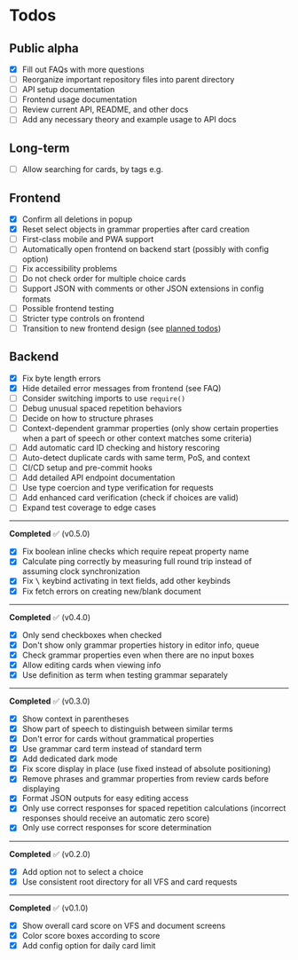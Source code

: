 # Todos

## Public alpha

- [x] Fill out FAQs with more questions
- [ ] Reorganize important repository files into parent directory
- [ ] API setup documentation
- [ ] Frontend usage documentation
- [ ] Review current API, README, and other docs
- [ ] Add any necessary theory and example usage to API docs

## Long-term

- [ ] Allow searching for cards, by tags e.g.

## Frontend

- [x] Confirm all deletions in popup
- [x] Reset select objects in grammar properties after card creation
- [ ] First-class mobile and PWA support
- [ ] Automatically open frontend on backend start (possibly with config option)
- [ ] Fix accessibility problems
- [ ] Do not check order for multiple choice cards
- [ ] Support JSON with comments or other JSON extensions in config formats
- [ ] Possible frontend testing
- [ ] Stricter type controls on frontend
- [ ] Transition to new frontend design (see [planned todos](../TODOS.md))

## Backend

- [x] Fix byte length errors
- [x] Hide detailed error messages from frontend (see FAQ)
- [ ] Consider switching imports to use `require()`
- [ ] Debug unusual spaced repetition behaviors
- [ ] Decide on how to structure phrases
- [ ] Context-dependent grammar properties (only show certain properties when a part of speech or other context matches some criteria)
- [ ] Add automatic card ID checking and history rescoring
- [ ] Auto-detect duplicate cards with same term, PoS, and context
- [ ] CI/CD setup and pre-commit hooks
- [ ] Add detailed API endpoint documentation
- [ ] Use type coercion and type verification for requests
- [ ] Add enhanced card verification (check if choices are valid)
- [ ] Expand test coverage to edge cases

---

**Completed** :white_check_mark: (v0.5.0)

- [x] Fix boolean inline checks which require repeat property name
- [x] Calculate ping correctly by measuring full round trip instead of assuming clock synchronization
- [x] Fix <kbd>\\</kbd> keybind activating in text fields, add other keybinds
- [x] Fix fetch errors on creating new/blank document

---

**Completed** :white_check_mark: (v0.4.0)

- [x] Only send checkboxes when checked
- [x] Don't show only grammar properties history in editor info, queue
- [x] Check grammar properties even when there are no input boxes
- [x] Allow editing cards when viewing info
- [x] Use definition as term when testing grammar separately

---

**Completed** :white_check_mark: (v0.3.0)

- [x] Show context in parentheses
- [x] Show part of speech to distinguish between similar terms
- [x] Don't error for cards without grammatical properties
- [x] Use grammar card term instead of standard term
- [x] Add dedicated dark mode
- [x] Fix score display in place (use fixed instead of absolute positioning)
- [x] Remove phrases and grammar properties from review cards before displaying
- [x] Format JSON outputs for easy editing access
- [x] Only use correct responses for spaced repetition calculations (incorrect responses should receive an automatic zero score)
- [x] Only use correct responses for score determination

---

**Completed** :white_check_mark: (v0.2.0)

- [x] Add option not to select a choice
- [x] Use consistent root directory for all VFS and card requests

---

**Completed** :white_check_mark: (v0.1.0)

- [x] Show overall card score on VFS and document screens
- [x] Color score boxes according to score
- [x] Add config option for daily card limit
